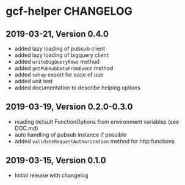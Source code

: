 # gcf-helper CHANGELOG

## 2019-03-21, Version 0.4.0

* added lazy loading of pubsub client
* added lazy loading of bigquery client
* added `writeBigQueryRows` method
* added `getPubSubDataFromEvent` method
* added `setup` export for ease of use
* added unit test
* added documentation to describe helping options

## 2019-03-19, Version 0.2.0-0.3.0

* reading default FunctionOptions from environment variables (see DOC.md)
* auto handling of pubsub instance if possible
* added `validateRequestAuthorization` method for http functions

## 2019-03-15, Version 0.1.0

* Initial release with changelog